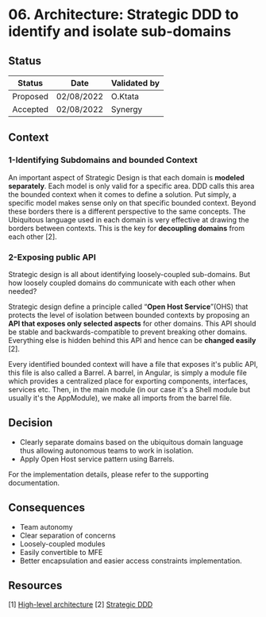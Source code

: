 # 06. Architecture: Strategic DDD to identify and isolate sub-domains

## Status

|Status|Date|Validated by|
|------|----|------------|
|Proposed|02/08/2022|O.Ktata|
|Accepted|02/08/2022|Synergy|

## Context

### 1-Identifying Subdomains and bounded Context
An important aspect of Strategic Design is that each domain is **modeled separately**. Each model is only valid for a specific area. DDD calls this area the bounded context when it comes to define a solution. Put simply, a specific model makes sense only on that specific bounded context.  Beyond these borders there is a different perspective to the same concepts. The Ubiquitous language used in each domain is very effective at drawing the borders between contexts. 
This is the key for **decoupling domains** from each other [2]. 

### 2-Exposing public API
Strategic design is all about identifying loosely-coupled sub-domains. But how loosely coupled domains do communicate with each other when needed?

Strategic design define a principle called “**Open Host Service**”(OHS) that protects the level of isolation between bounded contexts by proposing an **API that exposes only selected aspects** for other domains. This API should be stable and backwards-compatible to prevent breaking other domains. Everything else is hidden behind this API and hence can be **changed easily** [2].

Every identified bounded context will have a file that exposes it's public API, this file is also called a Barrel.
A barrel, in Angular, is simply a module file which provides a centralized place for exporting components, interfaces, services etc. Then, in the main module (in our case it's a Shell module but usually it's the AppModule), we make all imports from the barrel file. 

## Decision

- Clearly separate domains based on the ubiquitous domain language thus allowing autonomous teams to work in isolation.
- Apply Open Host service pattern using Barrels.

For the implementation details, please refer to the supporting documentation.
## Consequences

- Team autonomy
- Clear separation of concerns
- Loosely-coupled modules
- Easily convertible to MFE
- Better encapsulation and easier access constraints implementation.
 
## Resources
[1] [High-level architecture](../documentation/architecture-part-1-high-level-architecture.md)
[2] [Strategic DDD](../documentation/architecture-part-2-DDD.md)


